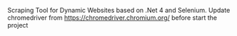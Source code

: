 Scraping Tool for Dynamic Websites based on .Net 4 and Selenium.
Update chromedriver from https://chromedriver.chromium.org/ before start the project
